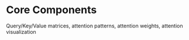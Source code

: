 # Core Components

Query/Key/Value matrices, attention patterns, attention weights, attention visualization 